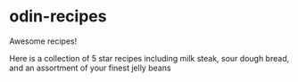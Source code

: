 # odin-recipes
Awesome recipes!

Here is a collection of 5 star recipes including milk steak,
sour dough bread, and an assortment of your finest jelly beans

